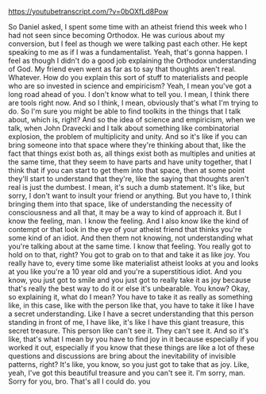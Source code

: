 https://youtubetranscript.com/?v=0bOXfLd8Pow

 So Daniel asked, I spent some time with an atheist friend this week who I had not seen since becoming Orthodox. He was curious about my conversion, but I feel as though we were talking past each other. He kept speaking to me as if I was a fundamentalist. Yeah, that's gonna happen. I feel as though I didn't do a good job explaining the Orthodox understanding of God. My friend even went as far as to say that thoughts aren't real. Whatever. How do you explain this sort of stuff to materialists and people who are so invested in science and empiricism? Yeah, I mean you've got a long road ahead of you. I don't know what to tell you. I mean, I think there are tools right now. And so I think, I mean, obviously that's what I'm trying to do. So I'm sure you might be able to find toolkits in the things that I talk about, which is, right? And so the idea of science and empiricism, when we talk, when John Dravecki and I talk about something like combinatorial explosion, the problem of multiplicity and unity. And so it's like if you can bring someone into that space where they're thinking about that, like the fact that things exist both as, all things exist both as multiples and unities at the same time, that they seem to have parts and have unity together, that I think that if you can start to get them into that space, then at some point they'll start to understand that they're, like the saying that thoughts aren't real is just the dumbest. I mean, it's such a dumb statement. It's like, but sorry, I don't want to insult your friend or anything. But you have to, I think bringing them into that space, like of understanding the necessity of consciousness and all that, it may be a way to kind of approach it. But I know the feeling, man. I know the feeling. And I also know like the kind of contempt or that look in the eye of your atheist friend that thinks you're some kind of an idiot. And then them not knowing, not understanding what you're talking about at the same time. I know that feeling. You really got to hold on to that, right? You got to grab on to that and take it as like joy. You really have to, every time some like materialist atheist looks at you and looks at you like you're a 10 year old and you're a superstitious idiot. And you know, you just got to smile and you just got to really take it as joy because that's really the best way to do it or else it's unbearable. You know? Okay, so explaining it, what do I mean? You have to take it as really as something like, in this case, like with the person like that, you have to take it like I have a secret understanding. Like I have a secret understanding that this person standing in front of me, I have like, it's like I have this giant treasure, this secret treasure. This person like can't see it. They can't see it. And so it's like, that's what I mean by you have to find joy in it because especially if you worked it out, especially if you know that these things are like a lot of these questions and discussions are bring about the inevitability of invisible patterns, right? It's like, you know, so you just got to take that as joy. Like, yeah, I've got this beautiful treasure and you can't see it. I'm sorry, man. Sorry for you, bro. That's all I could do. you